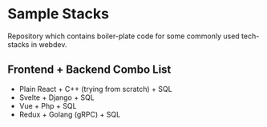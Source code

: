 # Sample Stacks 
Repository which contains boiler-plate code for some commonly used tech-stacks in webdev.

## Frontend + Backend Combo List
- Plain React + C++ (trying from scratch) + SQL
- Svelte + Django + SQL
- Vue + Php + SQL
- Redux + Golang (gRPC) + SQL
